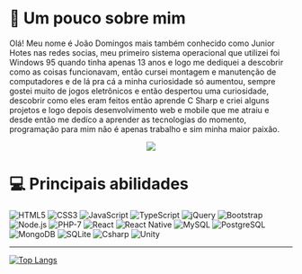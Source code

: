 # 👨 Um pouco sobre mim

Olá! Meu nome é João Domingos mais também conhecido como Junior Hotes nas redes socias, meu primeiro sistema operacional que utilizei foi Windows 95 quando tinha apenas 13 anos e logo me dediquei a descobrir como as coisas funcionavam, então cursei montagem e manutenção de computadores e de lá pra cá a minha curiosidade só aumentou, sempre gostei muito de jogos eletrônicos e então despertou uma curiosidade, descobrir como eles eram feitos então aprende C Sharp e criei alguns projetos e logo depois desenvolvimento web e mobile que me atraiu e desde então me dedíco a aprender as tecnologias do momento, programação para mim não é apenas trabalho e sim minha maior paixão.

<p align="center">
  <a href="https://www.linkedin.com/feed/?trk=homepage-basic_google-one-tap-submit" target="_black">
    <img src="https://img.shields.io/badge/LinkedIn-0077B5?style=for-the-badge&logo=linkedin&logoColor=white" >
  </a>
</p>

# 💻 Principais abilidades
<p align="left">
<img src="https://img.shields.io/badge/HTML5-E34F26?style=for-the-badge&logo=html5&logoColor=white" alt="HTML5" title="HTML5">
<img src="https://img.shields.io/badge/CSS3-1572B6?style=for-the-badge&logo=css3&logoColor=white" alt="CSS3" title="CSS3">
<img src="https://img.shields.io/badge/JavaScript-F7DF1E?style=for-the-badge&logo=javascript&logoColor=black" alt="JavaScript" title="JavaScript">
<img src="https://img.shields.io/badge/TypeScript-007ACC?style=for-the-badge&logo=typescript&logoColor=white" alt="TypeScript" title="TypeScript">
<img src="https://img.shields.io/badge/jQuery-0769AD?style=for-the-badge&logo=jquery&logoColor=white" alt="jQuery" title="jQuery">
<img src="https://img.shields.io/badge/Bootstrap-563D7C?style=for-the-badge&logo=bootstrap&logoColor=white" alt="Bootstrap" title="Bootstrap">
<img src="https://img.shields.io/badge/Node.js-43853D?style=for-the-badge&logo=node.js&logoColor=white" alt="Node.js" title="Node.js">
<img src="https://img.shields.io/badge/PHP-777BB4?style=for-the-badge&logo=php&logoColor=white" alt="PHP-7" title="PHP-7">
<img src="https://img.shields.io/badge/React-663399?style=for-the-badge&logo=react&logoColor=61DAFB" alt="React" title="React">
<img src="https://img.shields.io/badge/React_Native-663399?style=for-the-badge&logo=react&logoColor=61DAFB" alt="React Native" title="React Native">
<img src="https://img.shields.io/badge/MySQL-00000F?style=for-the-badge&logo=mysql&logoColor=white" alt="MySQL" title="MySQL">
<img src="https://img.shields.io/badge/PostgreSQL-316192?style=for-the-badge&logo=postgresql&logoColor=white" alt="PostgreSQL" title="PostgreSQL">
<img src="https://img.shields.io/badge/MongoDB-4EA94B?style=for-the-badge&logo=mongodb&logoColor=white" alt="MongoDB" title="MongoDB">
<img src="https://img.shields.io/badge/SQLite-07405E?style=for-the-badge&logo=sqlite&logoColor=white" alt="SQLite" title="SQLite">
<img src="https://img.shields.io/badge/C%23-239120?style=for-the-badge&logo=c-sharp&logoColor=white" alt="Csharp" title="C%23">
<img src="https://img.shields.io/badge/Unity-100000?style=for-the-badge&logo=unity&logoColor=white" alt="Unity" title="Unity">
</p>

<hr></hr>

[![Top Langs](https://github-readme-stats.vercel.app/api/top-langs/?username=juniorHotes&layout=compact)](https://github.com/anuraghazra/github-readme-stats)
